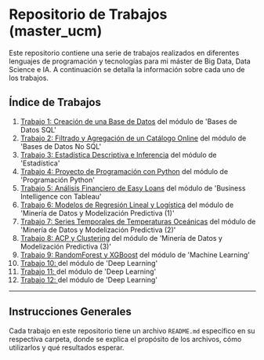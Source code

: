 # Repositorio de Trabajos (master_ucm)

Este repositorio contiene una serie de trabajos realizados en diferentes lenguajes de programación y tecnologías para mi máster de Big Data, Data Science e IA. A continuación se detalla la información sobre cada uno de los trabajos.

## Índice de Trabajos

1. [Trabajo 1: Creación de una Base de Datos](trabajos/1/README.md) del módulo de 'Bases de Datos SQL'
2. [Trabajo 2: Filtrado y Agregación de un Catálogo Online](trabajos/2/README.md) del módulo de 'Bases de Datos No SQL'
3. [Trabajo 3: Estadística Descriptiva e Inferencia](trabajos/3/README.md) del módulo de 'Estadística'
4. [Trabajo 4: Proyecto de Programación con Python](trabajos/4/README.md) del módulo de 'Programación Python'
5. [Trabajo 5: Análisis Financiero de Easy Loans](trabajos/5/README.md) del módulo de 'Business Intelligence con Tableau'
6. [Trabajo 6: Modelos de Regresión Lineal y Logística](trabajos/6/README.md) del módulo de 'Minería de Datos y Modelización Predictiva (1)'
7. [Trabajo 7: Series Temporales de Temperaturas Oceánicas](trabajos/7/README.md) del módulo de 'Minería de Datos y Modelización Predictiva (2)'
8. [Trabajo 8: ACP y Clustering](trabajos/8/README.md) del módulo de 'Minería de Datos y Modelización Predictiva (3)'
9. [Trabajo 9: RandomForest y XGBoost](trabajos/9/README.md) del módulo de 'Machine Learning'
10. [Trabajo 10: ](trabajos/10/README.md) del módulo de 'Deep Learning'
11. [Trabajo 11: ](trabajos/11/README.md) del módulo de 'Deep Learning'
11. [Trabajo 12: ](trabajos/12/README.md) del módulo de 'Deep Learning'
---

## Instrucciones Generales

Cada trabajo en este repositorio tiene un archivo `README.md` específico en su respectiva carpeta, donde se explica el propósito de los archivos, cómo utilizarlos y qué resultados esperar.